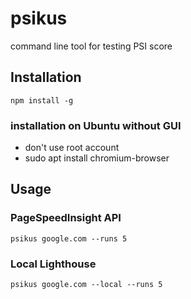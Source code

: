 # psikus
command line tool for testing PSI score

## Installation

`npm install -g`


### installation on Ubuntu without GUI
- don't use root account
- sudo apt install chromium-browser

## Usage

### PageSpeedInsight API

`psikus google.com --runs 5`

### Local Lighthouse

`psikus google.com --local --runs 5`
